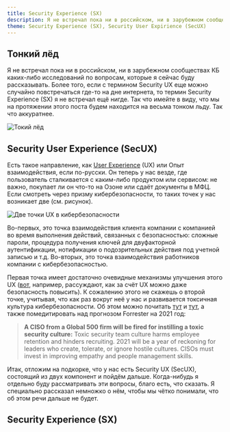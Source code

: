 ```yaml
---
title: Security Experience (SX)
description: Я не встречал пока ни в российском, ни в зарубежном сообществах КБ каких-либо исследований по вопросам, которые я сейчас буду рассказывать. Более того, если с термином Security UX еще можно случайно повстречаться где-то на дне интернета, то термин Security Experience (SX) я не встречал ещё нигде. Так что имейте в виду, что мы на протяжении этого поста будем находится на весьма тонком льду.
theme: Security Experience (SX), Security User Expirience (SecUX)
---
```


## Тонкий лёд

Я не встречал пока ни в российском, ни в зарубежном сообществах КБ каких-либо исследований по вопросам, которые я сейчас буду рассказывать. Более того, если с термином Security UX еще можно случайно повстречаться где-то на дне интернета, то термин Security Experience (SX) я не встречал ещё нигде. Так что имейте в виду, что мы на протяжении этого поста будем находится на весьма тонком льду. Так что аккуратнее.

![Токий лёд](/2021-07-27-SX/2021-07-27-SX-02.png)

## Security User Experience (SecUX)

Есть такое направление, как [User Experience](https://en.wikipedia.org/wiki/User_experience) (UX) или Опыт взаимодействия, если по-русски. Он теперь у нас везде, где пользователь сталкивается с каким-либо продуктом или сервисом: не важно, покупает ли он что-то на Озоне или сдаёт документы в МФЦ. Если смотреть через призму кибербезопасности, то таких точек у нас возникает две (см. рисунок). 

![Две точки UX в кибербезопасности](/2021-07-27-SX/2021-07-27-SX-01.png)

Во-первых, это точка взаимодействия клиента компании с компанией во время выполнения действий, связанных с безопасностью: сложные пароли, процедура получения ключей для двуфакторной аутентификации, нотификации о подозрительных действия под учетной записью и т.д. Во-вторых, это точка взаимодействия работников компании с кибербезопасностью. 

Первая точка имеет достаточно очевидные механизмы улучшения этого UX ([вот](https://uxdesign.cc/how-good-ux-leads-to-great-security-293327c83a90), например, рассуждают, как за счёт UX можно даже безопасность повысить). К сожалению этого не скажешь о второй точке, учитывая, что как раз вокруг неё у нас и развивается токсичная культура кибербезопасности. Об этом можно почитать [тут](https://www.csoonline.com/article/3434520/5-signs-your-security-culture-is-toxic-and-5-ways-to-fix-it.html) и [тут](https://venturebeat.com/2017/11/11/why-cybersecurity-workers-are-some-of-the-hardest-to-retain/), а также помедитировать над прогнозом Forrester на 2021 год:

> __A CISO from a Global 500 firm will be fired for instilling a toxic security culture:__ Toxic security team culture harms employee retention and hinders recruiting. 2021 will be a year of reckoning for leaders who create, tolerate, or ignore hostile cultures. CISOs must invest in improving empathy and people management skills.

Итак, отложим на подкорке, что у нас есть Security UX (SecUX), состоящий из двух компонент и пойдём дальше. Когда-нибудь я отдельно буду рассматривать эти вопросы, благо есть, что сказать. Я специально рассказал немножко о нём, чтобы мы чётко понимали, что об этом речи дальше не будет.

## Security Experience (SX)
